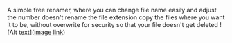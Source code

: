 A simple free renamer, where you can change file name easily and adjust the number
doesn't rename the file extension 
copy the files where you want it to be, without overwrite for security so that your file doesn't get deleted
![Alt text]([image link](https://imgur.com/a/5iE0Y3v))
